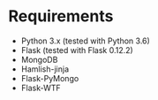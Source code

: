 # Requirements
- Python 3.x (tested with Python 3.6)
- Flask (tested with Flask 0.12.2)
- MongoDB
- Hamlish-jinja
- Flask-PyMongo
- Flask-WTF
